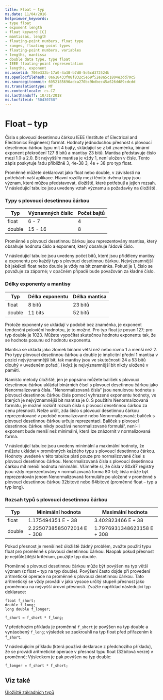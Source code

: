 ```yaml
---
title: Float – typ
ms.date: 11/04/2016
helpviewer_keywords:
- type float
- exponent length
- float keyword [C]
- mantissas, length
- floating-point numbers, float type
- ranges, floating-point types
- floating-point numbers, variables
- lengths, mantissa
- double data type, type float
- IEEE floating-point representation
- lengths, exponent
ms.assetid: 706e332b-17a0-4a30-b7d8-5d6cd372524b
ms.openlocfilehash: 0a618433f08f832c5e69f52e8a5c1804e3dd70c5
ms.sourcegitcommit: 6052185696adca270bc9bdbec45a626dd89cdcdd
ms.translationtype: MT
ms.contentlocale: cs-CZ
ms.lasthandoff: 10/31/2018
ms.locfileid: "50430788"
---
```

# <a name="type-float"></a>Float – typ

Čísla s plovoucí desetinnou čárkou IEEE (Institute of Electrical and Electronics Engineers) formát. Hodnoty jednoduchou přesnost s plovoucí desetinnou čárkou typu mít 4 bajty, skládající se z bit znaménka, binární exponent překročení 127 8 bitů a mantisy 23 bitů. Mantisa představuje číslo mezi 1.0 a 2.0. Bit nejvyšším mantisa je vždy 1, není uložen v čísle. Tento zápis poskytuje řadu přibližně 3, 4e-38 3, 4e + 38 pro typ float.

Proměnné můžete deklarovat jako float nebo double, v závislosti na potřebách vaší aplikace. Hlavní rozdíly mezi těmito dvěma typy jsou význam, které můžou představovat, úložiště, které potřebují a jejich rozsah. V následující tabulce jsou uvedeny vztah významu a požadavky na úložiště.

### <a name="floating-point-types"></a>Typy s plovoucí desetinnou čárkou

|Typ|Významných číslic|Počet bajtů|
|----------|------------------------|---------------------|
|float|6 - 7|4|
|double|15 - 16|8|

Proměnné s plovoucí desetinnou čárkou jsou reprezentovány mantisa, který obsahuje hodnotu číslo a exponent, který obsahuje řádově číslo.

V následující tabulce jsou uvedeny počet bitů, které jsou přiděleny mantisy a exponentu pro každý typ s plovoucí desetinnou čárkou. Nejvýznamnější bit jakékoli float nebo double je vždy na bit znaménka. Pokud je 1, číslo se považuje za záporné; v opačném případě bude považován za kladné číslo.

### <a name="lengths-of-exponents-and-mantissas"></a>Délky exponenty a mantisy

|Typ|Délka exponentu|Délka mantisa|
|----------|---------------------|---------------------|
|float|8 bitů|23 bitů|
|double|11 bits|52 bitů|

Protože exponenty se ukládají v podobě bez znaménka, je exponent tendenční poloviční hodnotou, je to možné. Pro typ float je posun 127; pro typ double je 1023. Můžete vypočítat skutečnou hodnotu exponentu tak, že se hodnota posunu od hodnotu exponentu.

Mantisa se ukládá jako zlomek binární větší než nebo rovno 1 a menší než 2. Pro typy plovoucí desetinnou čárkou a double je implicitní přední 1 mantisa v pozici nejvýznamnější bit, tak mantisy jsou ve skutečnosti 24 a 53 bitů dlouhý v uvedeném pořadí, i když je nejvýznamnější bit nikdy uložené v paměti.

Namísto metody úložiště, jen je popsáno můžete balíček s plovoucí desetinnou čárkou ukládat binárních čísel s plovoucí desetinnou čárkou jako Nenormalizovaná čísla. "Nenormalizovaná čísla" jsou nenulovou hodnotu s plovoucí desetinnou čárkou čísla pomocí vyhrazené exponentu hodnoty, ve kterých je nejvýznamnější bit mantisa je 0. S použitím Nenormalizovaná formátu, je možné rozšířit rozsah čísla s plovoucí desetinnou čárkou za cenu přesnosti. Nelze určit, zda číslo s plovoucí desetinnou čárkou reprezentované v podobě normalizované nebo Nenormalizovaná; balíček s plovoucí desetinnou čárkou určuje reprezentaci. Balíček s plovoucí desetinnou čárkou nikdy používá nenormalizované formulář, není-li exponent bude menší než minimální, která lze znázornit v normalizovaná forma.

V následující tabulce jsou uvedeny minimální a maximální hodnoty, že můžete ukládat v proměnných každého typu s plovoucí desetinnou čárkou. Hodnoty uvedené v této tabulce platí pouze pro normalizované čísel s plovoucí desetinnou čárkou. Nenormalizovaná čísla s plovoucí desetinnou čárkou mít menší hodnotu minimální. Všimněte si, že čísla v 80*x*87 registry jsou vždy reprezentovány v normalizovaná forma 80-bit; čísla může být reprezentován jenom Nenormalizovaná formuláře po uložené v proměnné s plovoucí desetinnou čárkou 32bitové nebo 64bitové (proměnné float – typ a typ long).

### <a name="range-of-floating-point-types"></a>Rozsah typů s plovoucí desetinnou čárkou

|Typ|Minimální hodnota|Maximální hodnota|
|----------|-------------------|-------------------|
|float|1.175494351 E - 38|3.402823466 E + 38|
|double|2.2250738585072014 E - 308|1.7976931348623158 E + 308|

Pokud přesnost je menší než úložiště žádný problém, zvažte použití typu float pro proměnné s plovoucí desetinnou čárkou. Naopak pokud přesnost je nejdůležitější kritérium, použijte typ double.

Proměnné s plovoucí desetinnou čárkou může být povýšen na typ větší význam (z float – typ na typ double). Povýšení často dojde při provedení aritmetické operace na proměnné s plovoucí desetinnou čárkou. Tato aritmetický se vždy provádí v jako vysoce určitý stupeň přesnost jako proměnnou na nejvyšší úrovni přesnosti. Zvažte například následující typ deklarace:

```
float f_short;
double f_long;
long double f_longer;

f_short = f_short * f_long;
```

V předchozím příkladu je proměnná `f_short` je povýšen na typ double a vynásobený `f_long`; výsledek se zaokrouhlí na typ float před přiřazením k `f_short`.

V následujícím příkladu (která používá deklarace z předchozího příkladu), že se provádí aritmetické operace v přesnost typu float (32bitová verze) v proměnné; Výsledkem je pak povýšen na typ double:

```
f_longer = f_short * f_short;
```

## <a name="see-also"></a>Viz také

[Úložiště základních typů](../c-language/storage-of-basic-types.md)